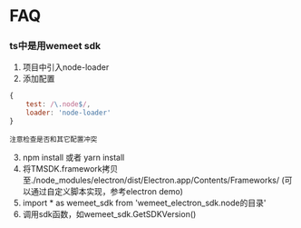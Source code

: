 # FAQ

### ts中是用wemeet sdk
1. 项目中引入node-loader
2. 添加配置
```javascript
{
    test: /\.node$/,
    loader: 'node-loader'
}
```
    注意检查是否和其它配置冲突
  
3. npm install 或者 yarn install
4. 将TMSDK.framework拷贝至./node_modules/electron/dist/Electron.app/Contents/Frameworks/   (可以通过自定义脚本实现，参考electron demo)
6. import * as wemeet_sdk from 'wemeet_electron_sdk.node的目录'
7. 调用sdk函数，如wemeet_sdk.GetSDKVersion()
